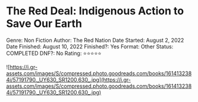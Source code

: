 # The Red Deal: Indigenous Action to Save Our Earth

Genre: Non Fiction
Author: The Red Nation
Date Started: August 2, 2022
Date Finished: August 10, 2022
Finished?: Yes
Format: Other
Status: COMPLETED
DNF?: No
Rating: ⭐️⭐️⭐️⭐️⭐️

![https://i.gr-assets.com/images/S/compressed.photo.goodreads.com/books/1614132384i/57191790._UY630_SR1200,630_.jpg](https://i.gr-assets.com/images/S/compressed.photo.goodreads.com/books/1614132384i/57191790._UY630_SR1200,630_.jpg)